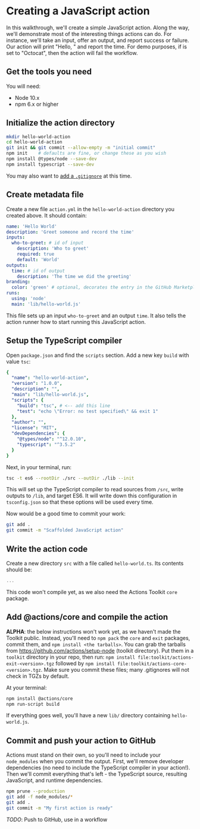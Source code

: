 # Creating a JavaScript action

In this walkthrough, we'll create a simple JavaScript action.
Along the way, we'll demonstrate most of the interesting things actions can do.
For instance, we'll take an input, offer an output, and report success or failure.
Our action will print "Hello, <name>" and report the time.
For demo purposes, if <name> is set to "Octocat", then the action will fail the workflow.

## Get the tools you need

You will need:
- Node 10.x
- npm 6.x or higher

## Initialize the action directory

```bash
mkdir hello-world-action
cd hello-world-action
git init && git commit --allow-empty -m "initial commit"
npm init    # defaults are fine, or change these as you wish
npm install @types/node --save-dev
npm install typescript --save-dev
```

You may also want to [add a `.gitignore`](https://github.com/github/gitignore/blob/master/Node.gitignore) at this time.

## Create metadata file

Create a new file `action.yml` in the `hello-world-action` directory you created above.
It should contain:

```yaml
name: 'Hello World'
description: 'Greet someone and record the time'
inputs: 
  who-to-greet: # id of input
    description: 'Who to greet'
    required: true
    default: 'World'
outputs:
  time: # id of output
    description: 'The time we did the greeting'
branding:
  color: 'green' # optional, decorates the entry in the GitHub Marketplace
runs:
  using: 'node'
  main: 'lib/hello-world.js'
```

This file sets up an input `who-to-greet` and an output `time`.
It also tells the action runner how to start running this JavaScript action.

## Setup the TypeScript compiler

Open `package.json` and find the `scripts` section.
Add a new key `build` with value `tsc`:

```yaml
{
  "name": "hello-world-action",
  "version": "1.0.0",
  "description": "",
  "main": "lib/hello-world.js",
  "scripts": {
    "build": "tsc", # <-- add this line
    "test": "echo \"Error: no test specified\" && exit 1"
  },
  "author": "",
  "license": "MIT",
  "devDependencies": {
    "@types/node": "^12.0.10",
    "typescript": "^3.5.2"
  }
}
```

Next, in your terminal, run:

```bash
tsc -t es6 --rootDir ./src --outDir ./lib --init
```

This will set up the TypeScript compiler to read sources from `/src`, write outputs to `/lib`, and target ES6.
It will write down this configuration in `tsconfig.json` so that these options will be used every time.

Now would be a good time to commit your work:

```bash
git add .
git commit -m "Scaffolded JavaScript action"
```

## Write the action code

Create a new directory `src` with a file called `hello-world.ts`.
Its contents should be:

```typescript
...
```

This code won't compile yet, as we also need the Actions Toolkit `core` package.

## Add @actions/core and compile the action

**ALPHA**: the below instructions won't work yet, as we haven't made the Toolkit public.
Instead, you'll need to `npm pack` the `core` and `exit` packages, commit them, and `npm install <the tarballs>`.
You can grab the tarballs from https://github.com/actions/setup-node (toolkit directory).
Put them in a `toolkit` directory in your repo, then run: `npm install file:toolkit/actions-exit-<version>.tgz` followed by `npm install file:toolkit/actions-core-<version>.tgz`.
Make sure you commit these files; many .gitignores will not check in TGZs by default.

At your terminal:

```bash
npm install @actions/core
npm run-script build
```

If everything goes well, you'll have a new `lib/` directory containing `hello-world.js`.

## Commit and push your action to GitHub

Actions must stand on their own, so you'll need to include your `node_modules` when you commit the output.
First, we'll remove developer dependencies (no need to include the TypeScript compiler in your action!). 
Then we'll commit everything that's left - the TypeScript source, resulting JavaScript, and runtime dependencies.

```bash
npm prune --production
git add -f node_modules/*
git add .
git commit -m "My first action is ready"
```

_TODO_: Push to GitHub, use in a workflow
